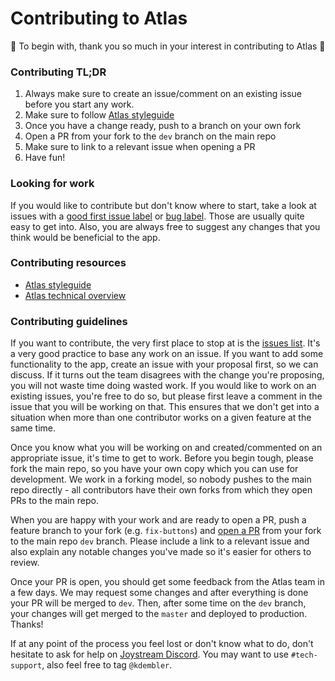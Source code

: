 # Contributing to Atlas

:tada: To begin with, thank you so much in your interest in contributing to Atlas :tada:

### Contributing TL;DR

1. Always make sure to create an issue/comment on an existing issue before you start any work.
2. Make sure to follow [Atlas styleguide](docs/styleguide.md)
3. Once you have a change ready, push to a branch on your own fork
4. Open a PR from your fork to the `dev` branch on the main repo
5. Make sure to link to a relevant issue when opening a PR
6. Have fun!

### Looking for work

If you would like to contribute but don't know where to start, take a look at issues with a [good first issue label](https://github.com/Joystream/atlas/issues?q=is%3Aissue+is%3Aopen+label%3A%22good+first+issue%22) or [bug label](https://github.com/Joystream/atlas/issues?q=is%3Aissue+is%3Aopen+label%3Abug). Those are usually quite easy to get into. Also, you are always free to suggest any changes that you think would be beneficial to the app.

### Contributing resources

- [Atlas styleguide](docs/styleguide.md)
- [Atlas technical overview](docs/overview.md)

### Contributing guidelines

If you want to contribute, the very first place to stop at is the [issues list](https://github.com/Joystream/atlas/issues). It's a very good practice to base any work on an issue. If you want to add some functionality to the app, create an issue with your proposal first, so we can discuss. If it turns out the team disagrees with the change you're proposing, you will not waste time doing wasted work. If you would like to work on an existing issues, you're free to do so, but please first leave a comment in the issue that you will be working on that. This ensures that we don't get into a situation when more than one contributor works on a given feature at the same time.

Once you know what you will be working on and created/commented on an appropriate issue, it's time to get to work. Before you begin tough, please fork the main repo, so you have your own copy which you can use for development. We work in a forking model, so nobody pushes to the main repo directly - all contributors have their own forks from which they open PRs to the main repo.

When you are happy with your work and are ready to open a PR, push a feature branch to your fork (e.g. `fix-buttons`) and [open a PR](https://github.com/Joystream/atlas/compare) from your fork to the main repo `dev` branch. Please include a link to a relevant issue and also explain any notable changes you've made so it's easier for others to review.

Once your PR is open, you should get some feedback from the Atlas team in a few days. We may request some changes and after everything is done your PR will be merged to `dev`. Then, after some time on the `dev` branch, your changes will get merged to the `master` and deployed to production. Thanks!

If at any point of the process you feel lost or don't know what to do, don't hesitate to ask for help on [Joystream Discord](https://discord.gg/nuQeWXfSvq). You may want to use `#tech-support`, also feel free to tag `@kdembler`.
